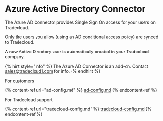# Azure Active Directory Connector

The Azure AD Connector provides Single Sign On access for your users on Tradecloud.

Only the users you allow (using an AD conditional access policy) are synced to Tradecloud.

A new Active Directory user is automatically created in your Tradecloud company.

{% hint style="info" %}
The Azure AD Connector is an add-on. Contact sales@tradecloud1.com for info.
{% endhint %}

For customers

{% content-ref url="ad-config.md" %}
[ad-config.md](ad-config.md)
{% endcontent-ref %}

For Tradecloud support

{% content-ref url="tradecloud-config.md" %}
[tradecloud-config.md](tradecloud-config.md)
{% endcontent-ref %}

